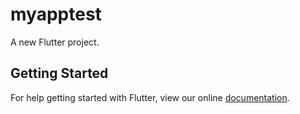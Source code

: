 # myapptest

A new Flutter project.

## Getting Started

For help getting started with Flutter, view our online
[documentation](https://flutter.io/).
